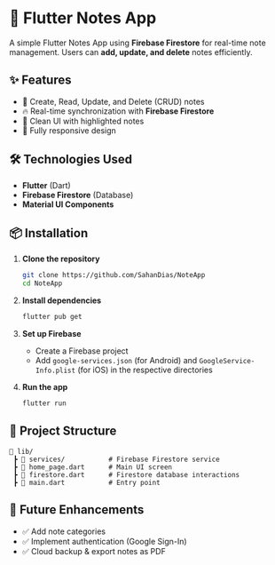 # 📒 Flutter Notes App

A simple Flutter Notes App using **Firebase Firestore** for real-time note management. Users can **add, update, and delete** notes efficiently.

## ✨ Features
- 📝 Create, Read, Update, and Delete (CRUD) notes
- 🔥 Real-time synchronization with **Firebase Firestore**
- 🎨 Clean UI with highlighted notes
- 🚀 Fully responsive design

## 🛠️ Technologies Used
- **Flutter** (Dart)
- **Firebase Firestore** (Database)
- **Material UI Components**

## 📦 Installation
1. **Clone the repository**
   ```sh
   git clone https://github.com/SahanDias/NoteApp
   cd NoteApp
   ```
2. **Install dependencies**
   ```sh
   flutter pub get
   ```
3. **Set up Firebase**
   - Create a Firebase project
   - Add `google-services.json` (for Android) and `GoogleService-Info.plist` (for iOS) in the respective directories

4. **Run the app**
   ```sh
   flutter run
   ```

## 📁 Project Structure
```
📂 lib/
 ┣ 📂 services/           # Firebase Firestore service
 ┣ 📜 home_page.dart      # Main UI screen
 ┣ 📜 firestore.dart      # Firestore database interactions
 ┣ 📜 main.dart           # Entry point
```

## 🚀 Future Enhancements
- ✅ Add note categories
- ✅ Implement authentication (Google Sign-In)
- ✅ Cloud backup & export notes as PDF
